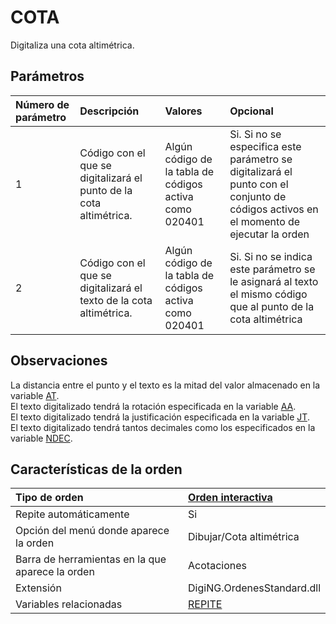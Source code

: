 # COTA

Digitaliza una cota altimétrica.

## Parámetros

| Número de parámetro | Descripción | Valores | Opcional |
| :--- | :--- | :--- | :--- |
| 1 | Código con el que se digitalizará el punto de la cota altimétrica. | Algún código de la tabla de códigos activa como 020401 | Si. Si no se especifica este parámetro se digitalizará el punto con el conjunto de códigos activos en el momento de ejecutar la orden |
| 2 | Código con el que se digitalizará el texto de la cota altimétrica. | Algún código de la tabla de códigos activa como 020401 | Si. Si no se indica este parámetro se le asignará al texto el mismo código que al punto de la cota altimétrica |

## Observaciones

La distancia entre el punto y el texto es la mitad del valor almacenado en la variable [AT](/digi3d-net/referencia/ventana-de-dibujo/variables/a/at.md).  
El texto digitalizado tendrá la rotación especificada en la variable [AA](/digi3d-net/referencia/ventana-de-dibujo/variables/a/aa.md).  
El texto digitalizado tendrá la justificación especificada en la variable [JT](/digi3d-net/referencia/ventana-de-dibujo/variables/j/jt.md).  
El texto digitalizado tendrá tantos decimales como los especificados en la variable [NDEC](/digi3d-net/referencia/ventana-de-dibujo/variables/n/ndec.md).

## Características de la orden

| Tipo de orden | [Orden interactiva](cota.md) |
| :--- | :--- |
| Repite automáticamente | Si |
| Opción del menú donde aparece la orden | Dibujar/Cota altimétrica |
| Barra de herramientas en la que aparece la orden | Acotaciones |
| Extensión | DigiNG.OrdenesStandard.dll |
| Variables relacionadas | [REPITE](/digi3d-net/referencia/ventana-de-dibujo/variables/r/repite.md) |


